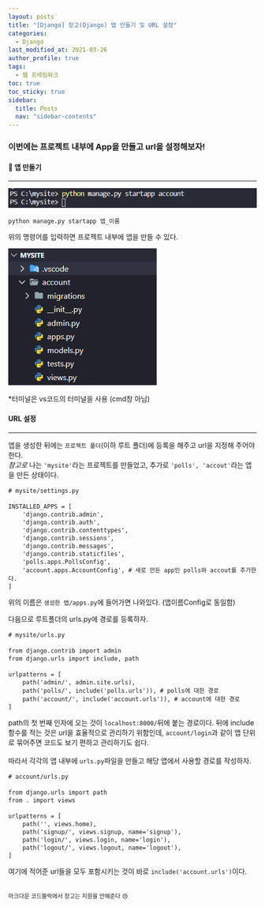 ```yaml
---
layout: posts
title: "[Django] 장고(Django) 앱 만들기 및 URL 설정"
categories:
  - Django
last_modified_at: 2021-03-26
author_profile: true
tags:
  - 웹 프레임워크
toc: true
toc_sticky: true
sidebar:
  title: Posts
  nav: "sidebar-contents"
---
```


### 이번에는 프로젝트 내부에 App을 만들고 url을 설정해보자!


#### 🌱 앱 만들기

-----

![Django](/assets/image/django_app.PNG)

```
python manage.py startapp 앱_이름
```
위의 명령어를 입력하면 프로젝트 내부에 앱을 만들 수 있다.

![Django](/assets/image/django_app2.PNG)

*터미널은 vs코드의 터미널을 사용 (cmd창 아님)


#### URL 설정

-----

앱을 생성한 뒤에는 ```프로젝트 폴더```(이하 루트 폴더)에 등록을 해주고 url을 지정해 주어야 한다.
<br>
_참고로_ 나는 ```'mysite'```라는 프로젝트를 만들었고, 추가로 ```'polls', 'accout'```라는 앱을 만든 상태이다.

```django
# mysite/settings.py

INSTALLED_APPS = [
    'django.contrib.admin',
    'django.contrib.auth',
    'django.contrib.contenttypes',
    'django.contrib.sessions',
    'django.contrib.messages',
    'django.contrib.staticfiles',
    'polls.apps.PollsConfig',
    'account.apps.AccountConfig', # 새로 만든 app인 polls와 accout를 추가한다.
]
```

위의 이름은 ```생성한 앱/apps.py```에 들어가면 나와있다. (앱이름Config로 동일함)

다음으로 루트폴더의 urls.py에 경로를 등록하자.

```django
# mysite/urls.py

from django.contrib import admin
from django.urls import include, path

urlpatterns = [
    path('admin/', admin.site.urls),
    path('polls/', include('polls.urls')), # polls에 대한 경로
    path('account/', include('account.urls')), # account에 대한 경로
]
```

path의 첫 번째 인자에 오는 것이 ```localhost:8000/```뒤에 붙는 경로이다. 뒤에 include함수를 적는 것은
url을 효율적으로 관리하기 위함인데, ```account/login```과 같이 앱 단위로 묶어주면 코드도 보기 편하고 관리하기도 쉽다.
<br><br>
따라서 각각의 앱 내부에 ```urls.py```파일을 만들고 해당 앱에서 사용할 경로를 작성하자.
```django
# account/urls.py

from django.urls import path
from . import views

urlpatterns = [
    path('', views.home),
    path('signup/', views.signup, name='signup'),
    path('login/', views.login, name='login'),
    path('logout/', views.logout, name='logout'),
]
```
여기에 적어준 url들을 모두 포함시키는 것이 바로 ```include('account.urls')```이다.


<br>
<small>마크다운 코드블럭에서 장고는 지원을 안해준다 😢</small>
